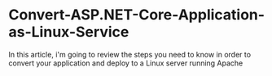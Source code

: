 # Convert-ASP.NET-Core-Application-as-Linux-Service
In this article, i'm going to review the steps you need to know in order to convert your application and deploy to a Linux server running Apache
